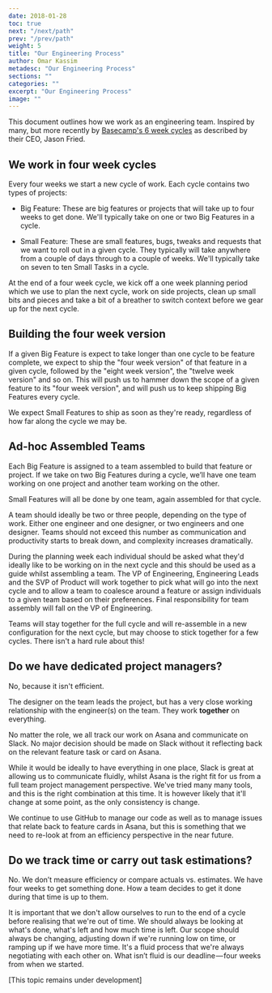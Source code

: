 ```yaml
---
date: 2018-01-28
toc: true
next: "/next/path"
prev: "/prev/path"
weight: 5
title: "Our Engineering Process"
author: Omar Kassim
metadesc: "Our Engineering Process"
sections: ""
categories: ""
excerpt: "Our Engineering Process"
image: ""
---
```


This document outlines how we work as an engineering team. Inspired by many, but more recently by [Basecamp's 6 week cycles][1] as described by their CEO, Jason Fried.

## We work in four week cycles
Every four weeks we start a new cycle of work. Each cycle contains two types of projects:

* Big Feature: These are big features or projects that will take up to four weeks to get done. We'll typically take on one or two Big Features in a cycle.

* Small Feature: These are small features, bugs, tweaks and requests that we want to roll out in a given cycle. They typically will take anywhere from a couple of days through to a couple of weeks. We'll typically take on seven to ten Small Tasks in a cycle.

At the end of a four week cycle, we kick off a one week planning period which we use to plan the next cycle, work on side projects, clean up small bits and pieces and take a bit of a breather to switch context before we gear up for the next cycle.

## Building the four week version
If a given Big Feature is expect to take longer than one cycle to be feature complete, we expect to ship the "four week version" of that feature in a given cycle, followed by the "eight week version", the "twelve week version" and so on. This will push us to hammer down the scope of a given feature to its "four week version", and will push us to keep shipping Big Features every cycle.

We expect Small Features to ship as soon as they're ready, regardless of how far along the cycle we may be.

## Ad-hoc Assembled Teams
Each Big Feature is assigned to a team assembled to build that feature or project. If we take on two Big Features during a cycle, we’ll have one team working on one project and another team working on the other.

Small Features will all be done by one team, again assembled for that cycle.

A team should ideally be two or three people, depending on the type of work. Either one engineer and one designer, or two engineers and one designer. Teams should not exceed this number as communication and productivity starts to break down, and complexity increases dramatically.

During the planning week each individual should be asked what they'd ideally like to be working on in the next cycle and this should be used as a guide whilst assembling a team. The VP of Engineering, Engineering Leads and the SVP of Product will work together to pick what will go into the next cycle and to allow a team to coalesce around a feature or assign individuals to a given team based on their preferences. Final responsibility for team assembly will fall on the VP of Engineering.

Teams will stay together for the full cycle and will re-assemble in a new configuration for the next cycle, but may choose to stick together for a few cycles. There isn't a hard rule about this!

## Do we have dedicated project managers?

No, because it isn't efficient.

The designer on the team leads the project, but has a very close working relationship with the engineer(s) on the team. They work **together** on everything.

No matter the role, we all track our work on Asana and communicate on Slack. No major decision should be made on Slack without it reflecting back on the relevant feature task or card on Asana.

While it would be ideally to have everything in one place, Slack is great at allowing us to communicate fluidly, whilst Asana is the right fit for us from a full team project management perspective. We've tried many many tools, and this is the right combination at this time. It is however likely that it'll change at some point, as the only consistency is change.

We continue to use GitHub to manage our code as well as to manage issues that relate back to feature cards in Asana, but this is something that we need to re-look at from an efficiency perspective in the near future.

## Do we track time or carry out task estimations?

No. We don’t measure efficiency or compare actuals vs. estimates. We have four weeks to get something done. How a team decides to get it done during that time is up to them.

It is important that we don't allow ourselves to run to the end of a cycle before realising that we're out of time. We should always be looking at what's done, what's left and how much time is left. Our scope should always be changing, adjusting down if we're running low on time, or ramping up if we have more time. It's a fluid process that we're always negotiating with each other on. What isn’t fluid is our deadline — four weeks from when we started.

[This topic remains under development]

[1]: https://m.signalvnoise.com/how-we-set-up-our-work-cbce3d3d9cae#.eevrue3x0
